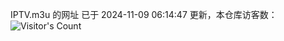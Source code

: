 IPTV.m3u 的网址 已于 2024-11-09 06:14:47 更新，本仓库访客数：![Visitor's Count](https://profile-counter.glitch.me/hero1898_tv/count.svg)
